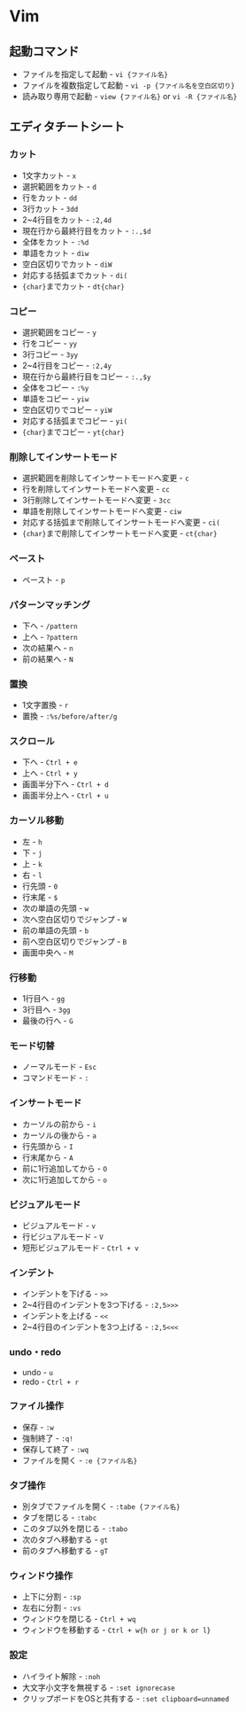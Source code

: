 # Vim
## 起動コマンド
* ファイルを指定して起動 - `vi {ファイル名}`
* ファイルを複数指定して起動 - `vi -p {ファイル名を空白区切り}`
* 読み取り専用で起動 - `view {ファイル名}` or `vi -R {ファイル名}`

## エディタチートシート
### カット
* 1文字カット - `x`
* 選択範囲をカット - `d`
* 行をカット - `dd`
* 3行カット - `3dd`
* 2~4行目をカット - `:2,4d`
* 現在行から最終行目をカット - `:.,$d`
* 全体をカット - `:%d`
* 単語をカット - `diw`
* 空白区切りでカット - `diW`
* 対応する括弧までカット - `di(`
* `{char}`までカット - `dt{char}`

### コピー
* 選択範囲をコピー - `y`
* 行をコピー - `yy`
* 3行コピー - `3yy`
* 2~4行目をコピー - `:2,4y`
* 現在行から最終行目をコピー - `:.,$y`
* 全体をコピー - `:%y`
* 単語をコピー - `yiw`
* 空白区切りでコピー - `yiW`
* 対応する括弧までコピー - `yi(`
* `{char}`までコピー - `yt{char}`

### 削除してインサートモード
* 選択範囲を削除してインサートモードへ変更 - `c`
* 行を削除してインサートモードへ変更 - `cc`
* 3行削除してインサートモードへ変更 - `3cc`
* 単語を削除してインサートモードへ変更 - `ciw`
* 対応する括弧まで削除してインサートモードへ変更 - `ci(`
* `{char}`まで削除してインサートモードへ変更 - `ct{char}`

### ペースト
* ペースト - `p`

### パターンマッチング
* 下へ - `/pattern`
* 上へ - `?pattern`
* 次の結果へ - `n`
* 前の結果へ - `N`

### 置換
* 1文字置換 - `r`
* 置換 - `:%s/before/after/g`

### スクロール
* 下へ - `Ctrl + e`
* 上へ - `Ctrl + y`
* 画面半分下へ - `Ctrl + d`
* 画面半分上へ - `Ctrl + u`

### カーソル移動
* 左 - `h` 
* 下 - `j`
* 上 - `k`
* 右 - `l`
* 行先頭 - `0`
* 行末尾 - `$`
* 次の単語の先頭 - `w`
* 次へ空白区切りでジャンプ - `W`
* 前の単語の先頭 - `b`
* 前へ空白区切りでジャンプ - `B`
* 画面中央へ - `M`

### 行移動
* 1行目へ - `gg`
* 3行目へ - `3gg`
* 最後の行へ - `G`

### モード切替
* ノーマルモード - `Esc`
* コマンドモード - `:`

### インサートモード
* カーソルの前から - `i`
* カーソルの後から - `a`
* 行先頭から - `I`
* 行末尾から - `A`
* 前に1行追加してから - `O`
* 次に1行追加してから - `o`

### ビジュアルモード
* ビジュアルモード - `v`
* 行ビジュアルモード - `V`
* 短形ビジュアルモード - `Ctrl + v`

### インデント
* インデントを下げる - `>>`
* 2~4行目のインデントを3つ下げる - `:2,5>>>`
* インデントを上げる - `<<`
* 2~4行目のインデントを3つ上げる - `:2,5<<<`

### undo・redo
* undo - `u`
* redo - `Ctrl + r`

### ファイル操作
* 保存 - `:w`
* 強制終了 - `:q!`
* 保存して終了 - `:wq`
* ファイルを開く - `:e {ファイル名}`

### タブ操作
* 別タブでファイルを開く - `:tabe {ファイル名}`
* タブを閉じる - `:tabc`
* このタブ以外を閉じる - `:tabo`
* 次のタブへ移動する - `gt`
* 前のタブへ移動する - `gT`

### ウィンドウ操作
* 上下に分割 - `:sp`
* 左右に分割 - `:vs`
* ウィンドウを閉じる - `Ctrl + wq`
* ウィンドウを移動する - `Ctrl + w{h or j or k or l}`

### 設定
* ハイライト解除 - `:noh`
* 大文字小文字を無視する - `:set ignorecase`
* クリップボードをOSと共有する - `:set clipboard=unnamed`